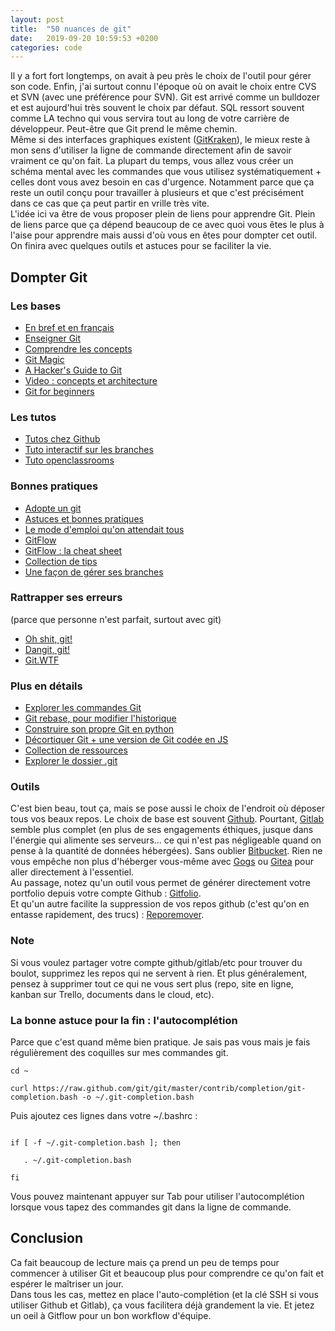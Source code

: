 ```yaml
---
layout: post
title:  "50 nuances de git"
date:   2019-09-20 10:59:53 +0200
categories: code
---
```


Il y a fort fort longtemps, on avait à peu près le choix de l'outil pour gérer son code. Enfin, j'ai surtout connu l'époque où on avait le choix entre CVS et SVN (avec une préférence pour SVN). Git est arrivé comme un bulldozer et est aujourd'hui très souvent le choix par défaut. SQL ressort souvent comme LA techno qui vous servira tout au long de votre carrière de développeur. Peut-être que Git prend le même chemin.  
Même si des interfaces graphiques existent ([GitKraken](https://www.gitkraken.com/)), le mieux reste à mon sens d'utiliser la ligne de commande directement afin de savoir vraiment ce qu'on fait. La plupart du temps, vous allez vous créer un schéma mental avec les commandes que vous utilisez systématiquement + celles dont vous avez besoin en cas d'urgence. Notamment parce que ça reste un outil conçu pour travailler à plusieurs et que c'est précisément dans ce cas que ça peut partir en vrille très vite.  
L'idée ici va être de vous proposer plein de liens pour apprendre Git. Plein de liens parce que ça dépend beaucoup de ce avec quoi vous êtes le plus à l'aise pour apprendre mais aussi d'où vous en êtes pour dompter cet outil.  
On finira avec quelques outils et astuces pour se faciliter la vie.

## Dompter Git
### Les bases
* [En bref et en français](http://rogerdudler.github.io/git-guide/index.fr.html)
* [Enseigner Git](https://rachelcarmena.github.io/2018/12/12/how-to-teach-git.html)
* [Comprendre les concepts](https://dev.to/unseenwizzard/learn-git-concepts-not-commands-4gjc)
* [Git Magic](http://www-cs-students.stanford.edu/~blynn/gitmagic/)
* [A Hacker's Guide to Git](https://wildlyinaccurate.com/a-hackers-guide-to-git/)
* [Video : concepts et architecture](https://www.youtube.com/watch?index=4&list=PLEIPSRdn5KEoLbRZJuS4bLlldQ4wiA5Nf&v=ihKRRWBVn5k)
* [Git for beginners](https://blog.prototypr.io/git-for-beginners-12-commands-you-need-to-know-e084cce9cc94)

### Les tutos
* [Tutos chez Github](https://lab.github.com/)
* [Tuto interactif sur les branches](https://learngitbranching.js.org/)
* [Tuto openclassrooms](https://openclassrooms.com/en/courses/2342361-gerez-votre-code-avec-git-et-github)

### Bonnes pratiques
* [Adopte un git](http://adopteungit.fr/methodologie/2016/08/16/les-bonnes-pratiques.html)
* [Astuces et bonnes pratiques](https://guillaumebriday.fr/comment-jutilise-git-mes-astuces-et-bonnes-pratiques)
* [Le mode d'emploi qu'on attendait tous](https://github.com/k88hudson/git-flight-rules)
* [GitFlow](http://datasift.github.io/gitflow/IntroducingGitFlow.html)
* [GitFlow : la cheat sheet](https://danielkummer.github.io/git-flow-cheatsheet/index.html)
* [Collection de tips](https://github.com/git-tips/tips)
* [Une façon de gérer ses branches](https://nvie.com/posts/a-successful-git-branching-model/)


### Rattrapper ses erreurs
(parce que personne n'est parfait, surtout avec git)
* [Oh shit, git!](https://jvns.ca/blog/2018/10/27/new-zine--oh-shit--git-/)
* [Dangit, git!](http://dangitgit.com/)
* [Git.WTF](https://git.wtf/)


### Plus en détails
* [Explorer les commandes Git](https://gitexplorer.com/)
* [Git rebase, pour modifier l'historique](https://git-rebase.io/)
* [Construire son propre Git en python](https://wyag.thb.lt/)
* [Décortiquer Git + une version de Git codée en JS](https://maryrosecook.com/blog/post/git-from-the-inside-out)
* [Collection de ressources](https://try.github.io/)
* [Explorer le dossier .git](https://www.freecodecamp.org/news/understanding-git-for-real-by-exploring-the-git-directory-1e079c15b807/)

### Outils
C'est bien beau, tout ça, mais se pose aussi le choix de l'endroit où déposer tous vos beaux repos. Le choix de base est souvent [Github](https://github.com/). Pourtant, [Gitlab](https://gitlab.com/) semble plus complet (en plus de ses engagements éthiques, jusque dans l'énergie qui alimente ses serveurs... ce qui n'est pas négligeable quand on pense à la quantité de données hébergées). Sans oublier [Bitbucket](https://bitbucket.org/). Rien ne vous empêche non plus d'héberger vous-même avec [Gogs](https://gogs.io/) ou [Gitea](https://gitea.io/en-us/) pour aller directement à l'essentiel.  
Au passage, notez qu'un outil vous permet de générer directement votre portfolio depuis votre compte Github : [Gitfolio](https://github.com/imfunniee/gitfolio).  
Et qu'un autre facilite la suppression de vos repos github (c'est qu'on en entasse rapidement, des trucs) : [Reporemover](https://reporemover.xyz/).  
  
### Note
Si vous voulez partager votre compte github/gitlab/etc pour trouver du boulot, supprimez les repos qui ne servent à rien. Et plus généralement, pensez à supprimer tout ce qui ne vous sert plus (repo, site en ligne, kanban sur Trello, documents dans le cloud, etc).


### La bonne astuce pour la fin : l'autocomplétion
Parce que c'est quand même bien pratique. Je sais pas vous mais je fais régulièrement des coquilles sur mes commandes git. 


```
cd ~  

curl https://raw.github.com/git/git/master/contrib/completion/git-completion.bash -o ~/.git-completion.bash   
```

Puis ajoutez ces lignes dans votre ~/.bashrc :

```

if [ -f ~/.git-completion.bash ]; then

   . ~/.git-completion.bash

fi

```

Vous pouvez maintenant appuyer sur Tab pour utiliser l'autocomplétion lorsque vous tapez des commandes git dans la ligne de commande.

## Conclusion
Ca fait beaucoup de lecture mais ça prend un peu de temps pour commencer à utiliser Git et beaucoup plus pour comprendre ce qu'on fait et espérer le maîtriser un jour.   
Dans tous les cas, mettez en place l'auto-complétion (et la clé SSH si vous utiliser Github et Gitlab), ça vous facilitera déjà grandement la vie. Et jetez un oeil à Gitflow pour un bon workflow d'équipe. 

